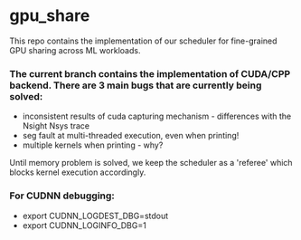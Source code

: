 # gpu_share

This repo contains the implementation of our scheduler for fine-grained GPU sharing across ML workloads.

### The current branch contains the implementation of CUDA/CPP backend. There are 3 main bugs that are currently being solved:
* inconsistent results of cuda capturing mechanism - differences with the Nsight Nsys trace
* seg fault at multi-threaded execution, even when printing!
* multiple kernels when printing - why?

Until memory problem is solved, we keep the scheduler as a 'referee' which blocks kernel execution accordingly.

### For CUDNN debugging:
* export CUDNN_LOGDEST_DBG=stdout
* export CUDNN_LOGINFO_DBG=1 
